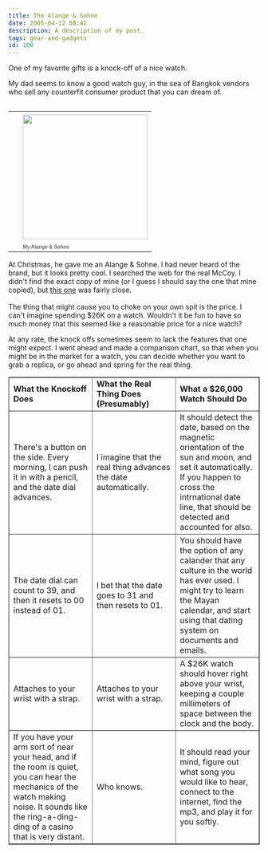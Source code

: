 ```yaml
---
title: The Alange & Sohne
date: 2005-04-12 08:42
description: A description of my post.
tags: gear-and-gadgets
id: 108
---
```

One of my favorite gifts is a knock-off of a nice watch.

My dad seems to know a good watch guy, in the sea of Bangkok vendors who sell any counterfit consumer product that you can dream of.

<skinny :nohome><table cellpadding=0 cellspacing=0 border=0 align=right><tr><td width=5 rowspan=2><spacer type=block width=5 height=1></spacer></td><td width=225><img src="/img/watch.jpg" width=250 aborder=0 vspace=4/></td></tr><tr><td width=225><font face="verdana, arial, geneva" size=1 color=#666666><b>My Alange & Sohne</b></font></td></tr></table><p></p></skinny>

At Christmas, he gave me an Alange & Sohne.  I had never heard of the brand, but it looks pretty cool.  I searched the web for the real McCoy.  I didn't find the exact copy of mine (or I guess I should say the one that mine copied), but <a href="http://www.demesy.com/Merchant2/merchant.mv?Screen=PROD&Store_Code=JDFW&Product_Code=42815&Category_Code=BR1" target="_blank">this one</a> was fairly close.
<span class="spanEndPreview">&nbsp;</span><br /><br />The thing that might cause you to choke on your own spit is the price.  I can't imagine spending $26K on a watch.  Wouldn't it be fun to have so much money that this seemed like a reasonable price for a nice watch?

At any rate, the knock offs sometimes seem to lack the features that one might expect.  I went ahead and made a comparison chart, so that when you might be in the market for a watch, you can decide whether you want to grab a replica, or go ahead and spring for the real thing.

<table border="1">
  <tr>
    <td width="33%"><b>What the Knockoff Does</b></td>
    <td width="33%"><b>What the Real Thing Does (Presumably)</b></td>
    <td width="33%"><b>What a $26,000 Watch Should Do</b></td>
  </tr>
  <tr>
    <td width="33%">There's a button on the side.  Every morning, I can push it in with a pencil, and the date dial advances.</td>
    <td width="33%">I imagine that the real thing advances the date automatically.</td>
    <td width="33%">It should detect the date, based on the magnetic orientation of the sun and moon, and set it automatically.  If you happen to cross the intrnational date line, that should be detected and accounted for also.</td>
  </tr>
  <tr>
    <td width="33%">The date dial can count to 39, and then it resets to 00 instead of 01.</td>
    <td width="33%">I bet that the date goes to 31 and then resets to 01.</td>
    <td width="33%">You should have the option of any calander that any culture in the world has ever used.  I might try to learn the Mayan calendar, and start using that dating system on documents and emails.</td>
  </tr>
  <tr>
    <td width="33%">Attaches to your wrist with a strap.</td>
    <td width="33%">Attaches to your wrist with a strap.</td>
    <td width="33%">A $26K watch should hover right above your wrist, keeping a couple millimeters of space between the clock and the body.</td>
  </tr>
  <tr>
    <td width="33%">If you have your arm sort of near your head, and if the room is quiet, you can hear the mechanics of the watch making noise.  It sounds like the ring-a-ding-ding of a casino that is very distant.</td>
    <td width="33%">Who knows.</td>
    <td width="33%">It should read your mind, figure out what song you would like to hear, connect to the internet, find the mp3, and play it for you softly.</td>
  </tr>
</table>
